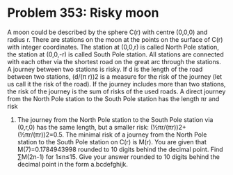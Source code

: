 # Problem 353: Risky moon
A moon could be described by the sphere C(r) with centre (0,0,0) and
radius r. There are stations on the moon at the points on the surface of
C(r) with integer coordinates. The station at (0,0,r) is called North
Pole station, the station at (0,0,-r) is called South Pole station. All
stations are connected with each other via the shortest road on the
great arc through the stations. A journey between two stations is risky.
If d is the length of the road between two stations, (d/(π r))2 is a
measure for the risk of the journey (let us call it the risk of the
road). If the journey includes more than two stations, the risk of the
journey is the sum of risks of the used roads. A direct journey from the
North Pole station to the South Pole station has the length πr and risk
1. The journey from the North Pole station to the South Pole station via
(0,r,0) has the same length, but a smaller risk:
(½πr/(πr))2+(½πr/(πr))2=0.5. The minimal risk of a journey from the
North Pole station to the South Pole station on C(r) is M(r). You are
given that M(7)=0.1784943998 rounded to 10 digits behind the decimal
point. Find ∑M(2n-1) for 1≤n≤15. Give your answer rounded to 10 digits
behind the decimal point in the form a.bcdefghijk.
